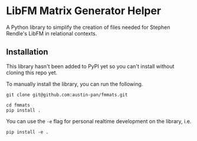 # LibFM Matrix Generator Helper

A Python library to simplify the creation of files needed for Stephen Rendle's LibFM in relational contexts.

## Installation

This library hasn't been added to PyPI yet so you can't install without cloning this repo yet.

To manually install the library, you can run the following.
```
git clone git@github.com:austin-pan/fmmats.git

cd fmmats
pip install .
```
You can use the `-e` flag for personal realtime development on the library, i.e.

```
pip install -e .
```
